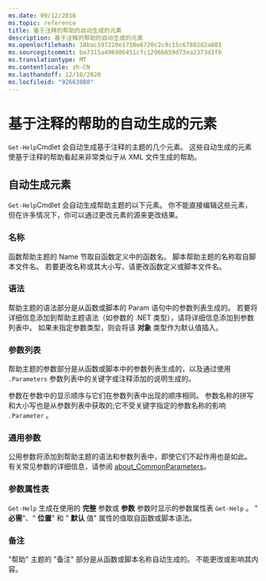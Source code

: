 ```yaml
---
ms.date: 09/12/2016
ms.topic: reference
title: 基于注释的帮助的自动生成的元素
description: 基于注释的帮助的自动生成的元素
ms.openlocfilehash: 18bac197220e1710e6720c2c9c15c67802d2a801
ms.sourcegitcommit: ba7315a496986451cfc1296b659d73ea2373d3f0
ms.translationtype: MT
ms.contentlocale: zh-CN
ms.lasthandoff: 12/10/2020
ms.locfileid: "92663080"
---
```

# <a name="autogenerated-elements-of-comment-based-help"></a>基于注释的帮助的自动生成的元素

`Get-Help`Cmdlet 会自动生成基于注释的主题的几个元素。 这些自动生成的元素使基于注释的帮助看起来非常类似于从 XML 文件生成的帮助。

## <a name="autogenerated-elements"></a>自动生成元素

`Get-Help`Cmdlet 会自动生成帮助主题的以下元素。 你不能直接编辑这些元素，但在许多情况下，你可以通过更改元素的源来更改结果。

### <a name="name"></a>名称

函数帮助主题的 Name 节取自函数定义中的函数名。 脚本帮助主题的名称取自脚本文件名。 若要更改名称或其大小写，请更改函数定义或脚本文件名。

### <a name="syntax"></a>语法

帮助主题的语法部分是从函数或脚本的 Param 语句中的参数列表生成的。 若要将详细信息添加到帮助主题语法（如参数的 .NET 类型），请将详细信息添加到参数列表中。 如果未指定参数类型，则会将该 **对象** 类型作为默认值插入。

### <a name="parameter-list"></a>参数列表

帮助主题的参数部分是从函数或脚本中的参数列表生成的，以及通过使用 `.Parameters` 参数列表中的关键字或注释添加的说明生成的。

参数在参数中的显示顺序与它们在参数列表中出现的顺序相同。 参数名称的拼写和大小写也是从参数列表中获取的;它不受关键字指定的参数名称的影响 `.Parameter` 。

### <a name="common-parameters"></a>通用参数

公用参数将添加到帮助主题的语法和参数列表中，即使它们不起作用也是如此。 有关常见参数的详细信息，请参阅 [about_CommonParameters](/powershell/module/microsoft.powershell.core/about/about_commonparameters)。

### <a name="parameter-attribute-table"></a>参数属性表

`Get-Help` 生成在使用的 **完整** 参数或 **参数** 参数时显示的参数属性表 `Get-Help` 。 " **必需**"、" **位置**" 和 " **默认** 值" 属性的值取自函数或脚本语法。

### <a name="remarks"></a>备注

"帮助" 主题的 "备注" 部分是从函数或脚本名称自动生成的。
不能更改或影响其内容。
